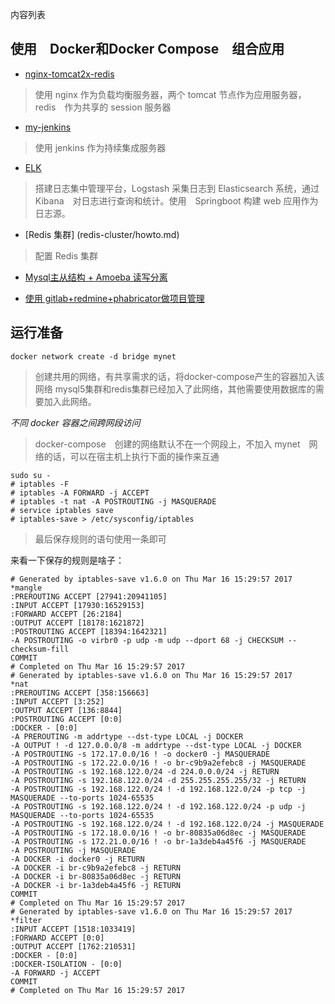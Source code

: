 内容列表

## 使用　Docker和Docker Compose　组合应用

- [nginx-tomcat2x-redis](nginx-tomcat2x-redis/howto.md)

> 使用 nginx 作为负载均衡服务器，两个 tomcat 节点作为应用服务器，redis　作为共享的 session 服务器

- [my-jenkins](my-jenkins/howto.md)

> 使用 jenkins 作为持续集成服务器

- [ELK](elk/howto.md)

> 搭建日志集中管理平台，Logstash 采集日志到 Elasticsearch 系统，通过 Kibana　对日志进行查询和统计。使用　Springboot 构建 web 应用作为日志源。

- [Redis 集群] (redis-cluster/howto.md)

> 配置 Redis 集群

- [Mysql主从结构 + Amoeba 读写分离](mysql5/howto.md)

- [使用 gitlab+redmine+phabricator做项目管理](my_pm/howto.md)

## 运行准备

`docker network create -d bridge mynet`

> 创建共用的网络，有共享需求的话，将docker-compose产生的容器加入该网络
> mysql5集群和redis集群已经加入了此网络，其他需要使用数据库的需要加入此网络。


*不同 docker 容器之间跨网段访问*

> docker-compose　创建的网络默认不在一个网段上，不加入 mynet　网络的话，可以在宿主机上执行下面的操作来互通

```
sudo su -
# iptables -F
# iptables -A FORWARD -j ACCEPT
# iptables -t nat -A POSTROUTING -j MASQUERADE 
# service iptables save
# iptables-save > /etc/sysconfig/iptables
```

> 最后保存规则的语句使用一条即可

来看一下保存的规则是啥子：

```
# Generated by iptables-save v1.6.0 on Thu Mar 16 15:29:57 2017
*mangle
:PREROUTING ACCEPT [27941:20941105]
:INPUT ACCEPT [17930:16529153]
:FORWARD ACCEPT [26:2184]
:OUTPUT ACCEPT [18178:1621872]
:POSTROUTING ACCEPT [18394:1642321]
-A POSTROUTING -o virbr0 -p udp -m udp --dport 68 -j CHECKSUM --checksum-fill
COMMIT
# Completed on Thu Mar 16 15:29:57 2017
# Generated by iptables-save v1.6.0 on Thu Mar 16 15:29:57 2017
*nat
:PREROUTING ACCEPT [358:156663]
:INPUT ACCEPT [3:252]
:OUTPUT ACCEPT [136:8844]
:POSTROUTING ACCEPT [0:0]
:DOCKER - [0:0]
-A PREROUTING -m addrtype --dst-type LOCAL -j DOCKER
-A OUTPUT ! -d 127.0.0.0/8 -m addrtype --dst-type LOCAL -j DOCKER
-A POSTROUTING -s 172.17.0.0/16 ! -o docker0 -j MASQUERADE
-A POSTROUTING -s 172.22.0.0/16 ! -o br-c9b9a2efebc8 -j MASQUERADE
-A POSTROUTING -s 192.168.122.0/24 -d 224.0.0.0/24 -j RETURN
-A POSTROUTING -s 192.168.122.0/24 -d 255.255.255.255/32 -j RETURN
-A POSTROUTING -s 192.168.122.0/24 ! -d 192.168.122.0/24 -p tcp -j MASQUERADE --to-ports 1024-65535
-A POSTROUTING -s 192.168.122.0/24 ! -d 192.168.122.0/24 -p udp -j MASQUERADE --to-ports 1024-65535
-A POSTROUTING -s 192.168.122.0/24 ! -d 192.168.122.0/24 -j MASQUERADE
-A POSTROUTING -s 172.18.0.0/16 ! -o br-80835a06d8ec -j MASQUERADE
-A POSTROUTING -s 172.21.0.0/16 ! -o br-1a3deb4a45f6 -j MASQUERADE
-A POSTROUTING -j MASQUERADE
-A DOCKER -i docker0 -j RETURN
-A DOCKER -i br-c9b9a2efebc8 -j RETURN
-A DOCKER -i br-80835a06d8ec -j RETURN
-A DOCKER -i br-1a3deb4a45f6 -j RETURN
COMMIT
# Completed on Thu Mar 16 15:29:57 2017
# Generated by iptables-save v1.6.0 on Thu Mar 16 15:29:57 2017
*filter
:INPUT ACCEPT [1518:1033419]
:FORWARD ACCEPT [0:0]
:OUTPUT ACCEPT [1762:210531]
:DOCKER - [0:0]
:DOCKER-ISOLATION - [0:0]
-A FORWARD -j ACCEPT
COMMIT
# Completed on Thu Mar 16 15:29:57 2017

```
